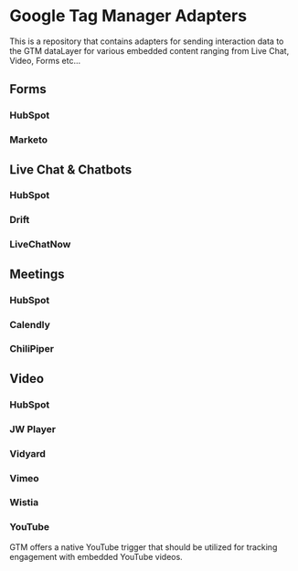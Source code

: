 # Google Tag Manager Adapters
This is a repository that contains adapters for sending interaction data to the GTM dataLayer for various embedded content ranging from Live Chat, Video, Forms etc...

## Forms

### HubSpot

### Marketo

## Live Chat & Chatbots

### HubSpot

### Drift

### LiveChatNow

## Meetings

### HubSpot

### Calendly

### ChiliPiper

## Video

### HubSpot

### JW Player

### Vidyard

### Vimeo

### Wistia

### YouTube
GTM offers a native YouTube trigger that should be utilized for tracking engagement with embedded YouTube videos.
